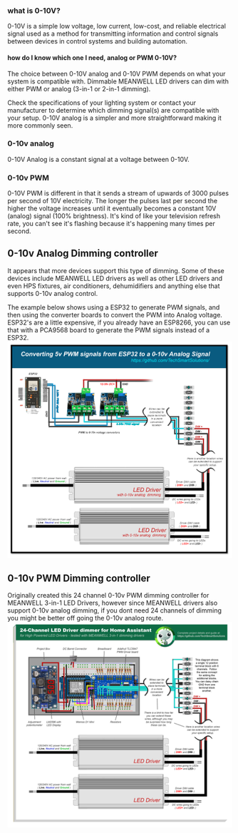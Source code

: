### what is 0-10V?
0-10V is a simple low voltage, low current, low-cost, and reliable electrical signal used as a method for transmitting information and control signals between devices in control systems and building automation. 


#### how do I know which one I need, analog or PWM 0-10V?
The choice between 0-10V analog and 0-10V PWM depends on what your system is compatible with. Dimmable MEANWELL LED drivers can dim with either PWM or analog (3-in-1 or 2-in-1 dimming).

Check the specifications of your lighting system or contact your manufacturer to determine which dimming signal(s) are compatible with your setup.  0-10V analog is a simpler and more straightforward making it more commonly seen. 

### 0-10v analog
0-10V Analog is a constant signal at a voltage between 0-10V.

### 0-10v PWM
0-10V PWM is different in that it sends a stream of upwards of 3000 pulses per second of 10V electricity.  The longer the pulses last per second the higher the voltage increases until it eventually becomes a constant 10V (analog) signal (100% brightness).  It's kind of like your television refresh rate, you can't see it's flashing because it's happening many times per second.  

## 0-10v Analog Dimming controller
It appears that more devices support this type of dimming.  Some of these devices include MEANWELL LED drivers as well as other LED drivers and even HPS fixtures, air conditioners, dehumidifiers and anything else that supports 0-10v analog control.  

The example below shows using a ESP32 to generate PWM signals, and then using the converter boards to convert the PWM into Analog voltage.   ESP32's are a little expensive, if you already have an ESP8266, you can use that with a PCA9568 board to generate the PWM signals instead of a ESP32.
<img src="/images/Converting-5v-PWM-signals-from-ESP32-to-a-0-10v-Analog.png">

## 0-10v PWM Dimming controller
Originally created this 24 channel 0-10v PWM dimming controller for MEANWELL 3-in-1 LED Drivers, however since MEANWELL drivers also support 0-10v analog dimming, if you dont need 24 channels of dimming you might be better off going the 0-10v analog route.  
<img src="/images/24-Channel-TLC5947-based-LED-Driver-dimmer-for-Home-Assistant.png">
     
